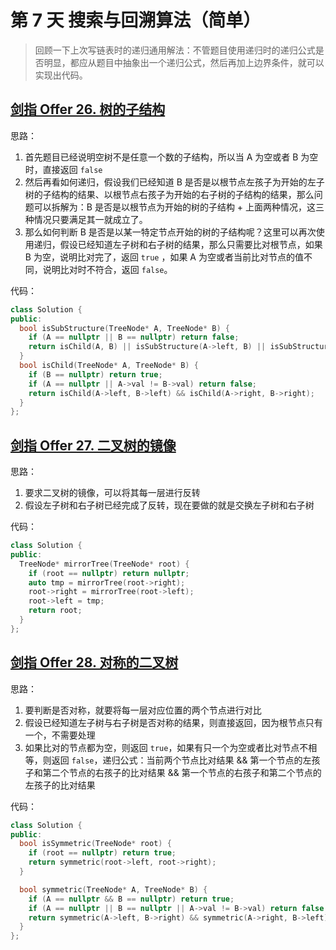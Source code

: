 # 第 7 天 搜索与回溯算法（简单）

> 回顾一下上次写链表时的递归通用解法：不管题目使用递归时的递归公式是否明显，都应从题目中抽象出一个递归公式，然后再加上边界条件，就可以实现出代码。

## [剑指 Offer 26. 树的子结构](https://leetcode.cn/problems/shu-de-zi-jie-gou-lcof/?envType=study-plan&id=lcof&plan=lcof&plan_progress=1v5v651)

思路：

1. 首先题目已经说明空树不是任意一个数的子结构，所以当 A 为空或者 B 为空时，直接返回 `false`
2. 然后再看如何递归，假设我们已经知道 B 是否是以根节点左孩子为开始的左子树的子结构的结果、以根节点右孩子为开始的右子树的子结构的结果，那么问题可以拆解为：B 是否是以根节点为开始的树的子结构 + 上面两种情况，这三种情况只要满足其一就成立了。
3. 那么如何判断 B 是否是以某一特定节点开始的树的子结构呢？这里可以再次使用递归，假设已经知道左子树和右子树的结果，那么只需要比对根节点，如果 B 为空，说明比对完了，返回 `true` ，如果 A 为空或者当前比对节点的值不同，说明比对时不符合，返回 `false`。 

代码：

```cpp
class Solution {
public:
  bool isSubStructure(TreeNode* A, TreeNode* B) {
    if (A == nullptr || B == nullptr) return false;
    return isChild(A, B) || isSubStructure(A->left, B) || isSubStructure(A->right, B);
  }
  bool isChild(TreeNode* A, TreeNode* B) {
    if (B == nullptr) return true;
    if (A == nullptr || A->val != B->val) return false;
    return isChild(A->left, B->left) && isChild(A->right, B->right);
  }
};
```

## [剑指 Offer 27. 二叉树的镜像](https://leetcode.cn/problems/er-cha-shu-de-jing-xiang-lcof/?envType=study-plan&id=lcof&plan=lcof&plan_progress=1v5v651)

思路：

1. 要求二叉树的镜像，可以将其每一层进行反转
2. 假设左子树和右子树已经完成了反转，现在要做的就是交换左子树和右子树

代码：

```cpp
class Solution {
public:
  TreeNode* mirrorTree(TreeNode* root) {
    if (root == nullptr) return nullptr;
    auto tmp = mirrorTree(root->right);
    root->right = mirrorTree(root->left);
    root->left = tmp;
    return root;
  }
};
```

## [剑指 Offer 28. 对称的二叉树](https://leetcode.cn/problems/dui-cheng-de-er-cha-shu-lcof/?envType=study-plan&id=lcof&plan=lcof&plan_progress=1v5v651)

思路：

1. 要判断是否对称，就要将每一层对应位置的两个节点进行对比
2. 假设已经知道左子树与右子树是否对称的结果，则直接返回，因为根节点只有一个，不需要处理
3. 如果比对的节点都为空，则返回 `true`，如果有只一个为空或者比对节点不相等，则返回 `false`，递归公式：当前两个节点比对结果 && 第一个节点的左孩子和第二个节点的右孩子的比对结果 && 第一个节点的右孩子和第二个节点的左孩子的比对结果

代码：

```cpp
class Solution {
public:
  bool isSymmetric(TreeNode* root) {
    if (root == nullptr) return true;
    return symmetric(root->left, root->right); 
  }

  bool symmetric(TreeNode* A, TreeNode* B) {
    if (A == nullptr && B == nullptr) return true;
    if (A == nullptr || B == nullptr || A->val != B->val) return false;
    return symmetric(A->left, B->right) && symmetric(A->right, B->left);
  }
};
```

